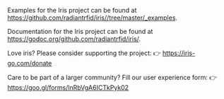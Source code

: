 Examples for the Iris project can be found at
<https://github.com/radiantrfid/iris//tree/master/_examples>.

Documentation for the Iris project can be found at
<https://godoc.org/github.com/radiantrfid/iris/>.

Love iris? Please consider supporting the project:
👉  https://iris-go.com/donate

Care to be part of a larger community? Fill our user experience form:
👉  https://goo.gl/forms/lnRbVgA6ICTkPyk02